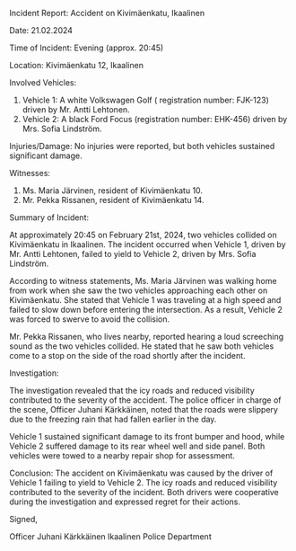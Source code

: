 Incident Report: Accident on Kivimäenkatu, Ikaalinen

Date: 21.02.2024

Time of Incident: Evening (approx. 20:45)

Location: Kivimäenkatu 12, Ikaalinen

Involved Vehicles:

1. Vehicle 1: A white Volkswagen Golf ( registration number: FJK-123) driven by Mr. Antti Lehtonen.
2. Vehicle 2: A black Ford Focus (registration number: EHK-456) driven by Mrs. Sofia Lindström.

Injuries/Damage:
No injuries were reported, but both vehicles sustained significant damage.

Witnesses:

1. Ms. Maria Järvinen, resident of Kivimäenkatu 10.
2. Mr. Pekka Rissanen, resident of Kivimäenkatu 14.

Summary of Incident:

At approximately 20:45 on February 21st, 2024, two vehicles collided on Kivimäenkatu in Ikaalinen. The incident occurred when Vehicle 1, driven by Mr. Antti Lehtonen, failed to yield to Vehicle 2, driven by Mrs. Sofia Lindström.

According to witness statements, Ms. Maria Järvinen was walking home from work when she saw the two vehicles approaching each other on Kivimäenkatu. She stated that Vehicle 1 was traveling at a high speed and failed to slow down before entering the intersection. As a result, Vehicle 2 was forced to swerve to avoid the collision.

Mr. Pekka Rissanen, who lives nearby, reported hearing a loud screeching sound as the two vehicles collided. He stated that he saw both vehicles come to a stop on the side of the road shortly after the incident.

Investigation:

The investigation revealed that the icy roads and reduced visibility contributed to the severity of the accident. The police officer in charge of the scene, Officer Juhani Kärkkäinen, noted that the roads were slippery due to the freezing rain that had fallen earlier in the day.

Vehicle 1 sustained significant damage to its front bumper and hood, while Vehicle 2 suffered damage to its rear wheel well and side panel. Both vehicles were towed to a nearby repair shop for assessment.

Conclusion:
The accident on Kivimäenkatu was caused by the driver of Vehicle 1 failing to yield to Vehicle 2. The icy roads and reduced visibility contributed to the severity of the incident. Both drivers were cooperative during the investigation and expressed regret for their actions.

Signed,

Officer Juhani Kärkkäinen
Ikaalinen Police Department
